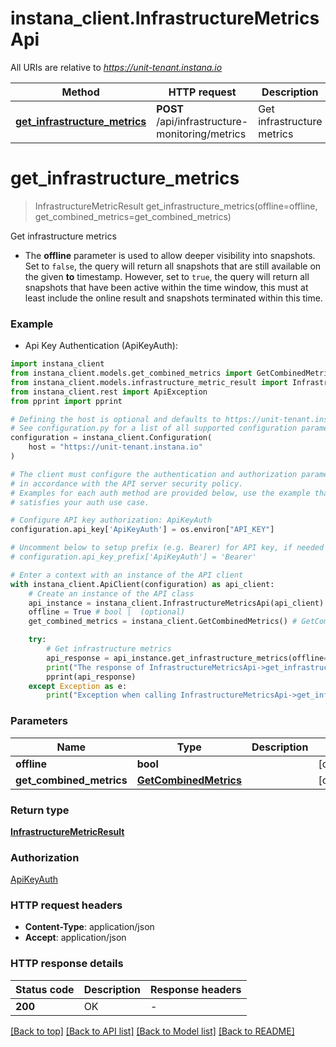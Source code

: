 # instana_client.InfrastructureMetricsApi

All URIs are relative to *https://unit-tenant.instana.io*

Method | HTTP request | Description
------------- | ------------- | -------------
[**get_infrastructure_metrics**](InfrastructureMetricsApi.md#get_infrastructure_metrics) | **POST** /api/infrastructure-monitoring/metrics | Get infrastructure metrics


# **get_infrastructure_metrics**
> InfrastructureMetricResult get_infrastructure_metrics(offline=offline, get_combined_metrics=get_combined_metrics)

Get infrastructure metrics

- The **offline** parameter is used to allow deeper visibility into snapshots. Set to `false`, the query will return all snapshots that are still available on the given **to** timestamp. However, set to `true`, the query will return all snapshots that have been active within the time window, this must at least include the online result and snapshots terminated within this time.  

### Example

* Api Key Authentication (ApiKeyAuth):

```python
import instana_client
from instana_client.models.get_combined_metrics import GetCombinedMetrics
from instana_client.models.infrastructure_metric_result import InfrastructureMetricResult
from instana_client.rest import ApiException
from pprint import pprint

# Defining the host is optional and defaults to https://unit-tenant.instana.io
# See configuration.py for a list of all supported configuration parameters.
configuration = instana_client.Configuration(
    host = "https://unit-tenant.instana.io"
)

# The client must configure the authentication and authorization parameters
# in accordance with the API server security policy.
# Examples for each auth method are provided below, use the example that
# satisfies your auth use case.

# Configure API key authorization: ApiKeyAuth
configuration.api_key['ApiKeyAuth'] = os.environ["API_KEY"]

# Uncomment below to setup prefix (e.g. Bearer) for API key, if needed
# configuration.api_key_prefix['ApiKeyAuth'] = 'Bearer'

# Enter a context with an instance of the API client
with instana_client.ApiClient(configuration) as api_client:
    # Create an instance of the API class
    api_instance = instana_client.InfrastructureMetricsApi(api_client)
    offline = True # bool |  (optional)
    get_combined_metrics = instana_client.GetCombinedMetrics() # GetCombinedMetrics |  (optional)

    try:
        # Get infrastructure metrics
        api_response = api_instance.get_infrastructure_metrics(offline=offline, get_combined_metrics=get_combined_metrics)
        print("The response of InfrastructureMetricsApi->get_infrastructure_metrics:\n")
        pprint(api_response)
    except Exception as e:
        print("Exception when calling InfrastructureMetricsApi->get_infrastructure_metrics: %s\n" % e)
```



### Parameters


Name | Type | Description  | Notes
------------- | ------------- | ------------- | -------------
 **offline** | **bool**|  | [optional] 
 **get_combined_metrics** | [**GetCombinedMetrics**](GetCombinedMetrics.md)|  | [optional] 

### Return type

[**InfrastructureMetricResult**](InfrastructureMetricResult.md)

### Authorization

[ApiKeyAuth](../README.md#ApiKeyAuth)

### HTTP request headers

 - **Content-Type**: application/json
 - **Accept**: application/json

### HTTP response details

| Status code | Description | Response headers |
|-------------|-------------|------------------|
**200** | OK |  -  |

[[Back to top]](#) [[Back to API list]](../README.md#documentation-for-api-endpoints) [[Back to Model list]](../README.md#documentation-for-models) [[Back to README]](../README.md)

